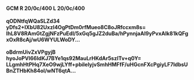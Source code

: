 #### GCM R 20/0c/400 L 20/0c/400
**qODNtfqWQaSLZd34**<br/>**yDfs2+IXbU82UxzI4OgPtDm0rfMueo8C8oJRfccxm8s=**<br/>**IhL8V8RAmGtZgjNFzPuEdI/5xGq5gJZ2duBa/hPynnjaAI9yPvxAlk81kQFgxOxR8cAj/wU6WYULWoDY...**<br/><br/>
**oBdrmUivZxVPgyjB**<br/>**hyoJoPVI66IdKJ7BYe1qs92MauLrHKdAr5szITv+q0Y=**<br/>**LLgmhHtPHq7XeO9wjLYff+pbilelyjvSmhHMFfF/uHGcnFXcPgiyLF7IdbsUBnZTHbKh84ol/wNT6qtA...**